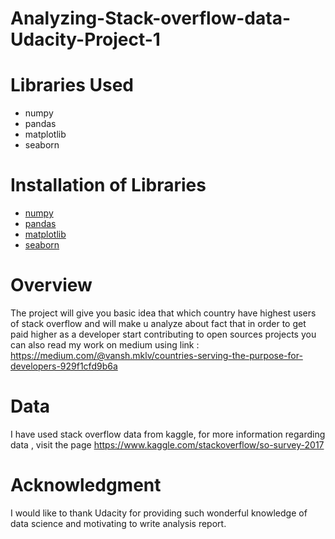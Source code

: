 # Analyzing-Stack-overflow-data-Udacity-Project-1
# Libraries Used
- numpy
- pandas
- matplotlib
- seaborn
# Installation of Libraries
* [numpy](https://www.besanttechnologies.com/install-numpy)
* [pandas](https://pandas.pydata.org/pandas-docs/stable/getting_started/install.html)
* [matplotlib](https://matplotlib.org/3.2.1/users/installing.html)
* [seaborn](https://seaborn.pydata.org/installing.html)

# Overview
The project will give you basic idea that which country have highest users of stack overflow and will make u analyze about fact that in order to get paid higher as a developer start contributing to open sources projects
you can also read my work on medium using link : https://medium.com/@vansh.mklv/countries-serving-the-purpose-for-developers-929f1cfd9b6a
# Data
I have used stack overflow data from kaggle, for more information regarding data , visit the page https://www.kaggle.com/stackoverflow/so-survey-2017
# Acknowledgment
I would like to thank Udacity for providing such wonderful knowledge of data science and motivating to write analysis report.
